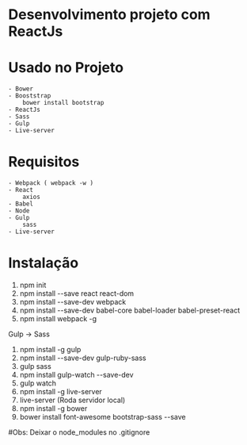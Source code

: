 # Desenvolvimento projeto com ReactJs

# Usado no Projeto
	- Bower
	- Booststrap
		bower install bootstrap
	- ReactJs
	- Sass
	- Gulp
	- Live-server

# Requisitos
	- Webpack ( webpack -w )
	- React
		axios
	- Babel
	- Node
	- Gulp
		sass
	- Live-server

# Instalação

1. npm init
2. npm install --save react react-dom
3. npm install --save-dev webpack
4. npm install --save-dev babel-core babel-loader babel-preset-react
5. npm install webpack -g


Gulp -> Sass

1. npm install -g gulp
2. npm install --save-dev gulp-ruby-sass
3. gulp sass
4. npm install gulp-watch --save-dev
5. gulp watch
6. npm install -g live-server
7. live-server (Roda servidor local)
8. npm install -g bower
9. bower install font-awesome bootstrap-sass --save


#Obs:
Deixar o node_modules no .gitignore